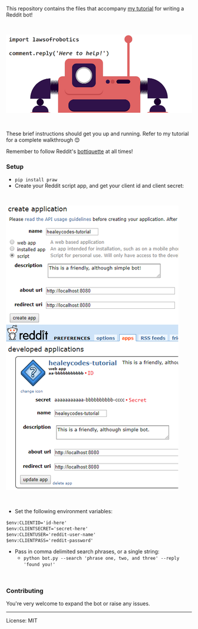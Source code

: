 This repository contains the files that accompany [my tutorial](https://healeycodes.github.io/tutorial/python/beginners/webdev/2019/03/25/reddit-bot-tutorial.html) for writing a Reddit bot!

<br>

![](https://github.com/healeycodes/Reddit-Bot-Tutorial/blob/master/header.png)

<br>

These brief instructions should get you up and running. Refer to my tutorial for a complete walkthrough 😊

Remember to follow Reddit's [bottiquette](https://www.reddit.com/wiki/bottiquette) at all times!

### Setup

- `pip install praw`
- Create your Reddit script app, and get your client id and client secret:

<br>

![](https://github.com/healeycodes/Reddit-Bot-Tutorial/blob/master/setup.png)

<br>

- Set the following environment variables:

```
$env:CLIENTID='id-here'
$env:CLIENTSECRET='secret-here'
$env:CLIENTUSER='reddit-user-name'
$env:CLIENTPASS='reddit-password'
```

- Pass in comma delimited search phrases, or a single string:
  - `python bot.py --search 'phrase one, two, and three' --reply 'found you!'`

<br>

### Contributing

You're very welcome to expand the bot or raise any issues.

<hr>

License: MIT
